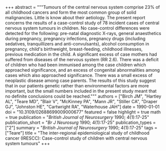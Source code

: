 +++
abstract = """Tumours of the central nervous system comprise 23% of all childhood cancers and form the most common group of solid malignancies. Little is know about their aetiology. The present report concerns the results of a case-control study of 78 incident cases of central nervous system tumours in children. No case-control differences were detected for the following: pre-natal diagnostic X-rays, general anaesthetics during pregnancy, pregnancy infections, pregnancy drugs (including sedatives, tranquillizers and anti-convulsants), alcohol consumption in pregnancy, child's birthweight, breast-feeding, childhood illnesses, previous medication in the child. A significant excess of case mothers had suffered from diseases of the nervous system (RR 2.6). There was a deficit of children who had been immunised among the case children which approached significance, and an excess of congenital abnormalities among cases which also approached significance. There was a small excess of neoplastic disease among case parents. The results of this study suggest that in our patients genetic rather than environmental factors are more important, but the small numbers included in the present study meant that no definite conclusions could be reached."""
authors = ["Birch JM", "Hartley AL", "Teare MD", "Blair V", "McKinney PA", "Mann JR", "Stiller CA", "Draper GJ", "Johnston HE", "Cartwright RA", "Waterhouse JAH"]
date = 1990-01-01
doi = "10.3109/02688699009000677"
featured = false
highlight = true
math = true
publication = "*British Journal of Neurosurgery* 1990; 4(1):17-25"
publication_short = "*Br J Neurosurg* 1990; 4(1):17-25"
publication_types = ["2"]
summary = "*British Journal of Neurosurgery* 1990; 4(1):17-25"
tags = ["Teare"]
title = "The inter-regional epidemiological study of childhood cancer (IRESCC): Case-control study of children with central nervous system tumours"
+++

